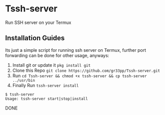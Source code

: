 # Tssh-server
Run SSH server on your Termux
## Installation Guides
Its just a simple script for running ssh server on Termux, further port forwarding can be done for other usage, anyways:

1. Install git or update it
   ```pkg install git```
2. Clone this Repo
   ```git clone https://github.com/gr33pp/Tssh-server.git```
3. Run
   ```cd Tssh-server && chmod +x tssh-server && cp tssh-server ../usr/bin```
4. Finally Run
   ```tssh-server install```
   
```
$ tssh-server
Usage: tssh-server start|stop|install
```
DONE
